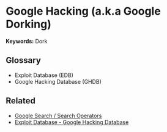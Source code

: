 # Google Hacking (a.k.a Google Dorking)

**Keywords:** Dork

## Glossary

- Exploit Database (EDB)
- Google Hacking Database (GHDB)

## Related

- [Google Search / Search Operators](/google/search.md#search-operators)
- [Exploit Database - Google Hacking Database](https://exploit-db.com/google-hacking-database)

